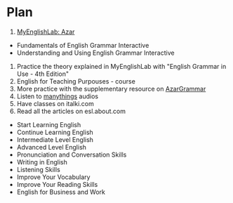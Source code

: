 # Plan

1. [MyEnglishLab: Azar](http://www.azargrammar.com/multimedia.html)
  - Fundamentals of English Grammar Interactive
  - Understanding and Using English Grammar Interactive
1. Practice the theory explained in MyEnglishLab with "English Grammar in Use - 4th Edition"
1. English for Teaching Purpouses - course
1. More practice with the supplementary resource on [AzarGrammar](http://www.azargrammar.com/materials/index.html)
1. Listen to [manythings](http://www.manythings.org/voa/) audios
1. Have classes on italki.com
1. Read all the articles on esl.about.com
  - Start Learning English
  - Continue Learning English
  - Intermediate Level English
  - Advanced Level English
  - Pronunciation and Conversation Skills
  - Writing in English
  - Listening Skills
  - Improve Your Vocabulary
  - Improve Your Reading Skills
  - English for Business and Work